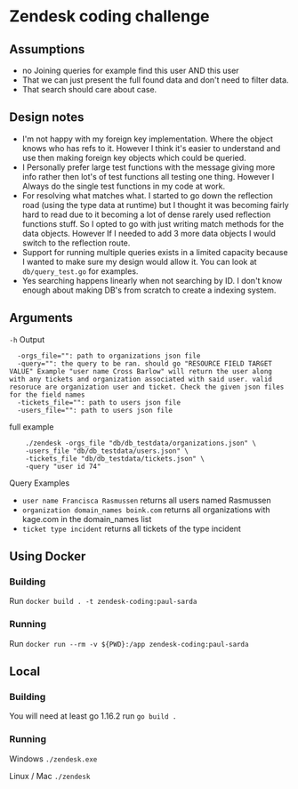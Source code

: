 # Zendesk coding challenge

## Assumptions
* no Joining queries for example find this user AND this user
* That we can just present the full found data and don't need to filter data.
* That search should care about case.

## Design notes
* I'm not happy with my foreign key implementation. Where the object knows who has refs to it. However I think it's easier to understand and use then making foreign key objects which could be queried.
* I Personally prefer large test functions with the message giving more info rather then lot's of test functions all testing one thing. However I Always do the single test functions in my code at work.
* For resolving what matches what. I started to go down the reflection road (using the type data at runtime) but I thought it was becoming fairly hard to read due to it becoming a lot of dense rarely used reflection functions stuff. So I opted to go with just writing match methods for the data objects. However If I needed to add 3 more data objects I would switch to the reflection route. 
* Support for running multiple queries exists in a limited capacity because I wanted to make sure my design would allow it. You can look at `db/query_test.go` for examples.
* Yes searching happens linearly when not searching by ID. I don't know enough about making DB's from scratch to create a indexing system.

## Arguments

`-h` Output
```
  -orgs_file="": path to organizations json file
  -query="": the query to be ran. should go "RESOURCE FIELD TARGET VALUE" Example "user name Cross Barlow" will return the user along with any tickets and organization associated with said user. valid resoruce are organization user and ticket. Check the given json files for the field names
  -tickets_file="": path to users json file
  -users_file="": path to users json file
```

full example 
```
	./zendesk -orgs_file "db/db_testdata/organizations.json" \
	-users_file "db/db_testdata/users.json" \
	-tickets_file "db/db_testdata/tickets.json" \
	-query "user id 74"
```

Query Examples
* `user name Francisca Rasmussen` returns all users named Rasmussen
* `organization domain_names boink.com` returns all organizations with kage.com in the domain_names list
* `ticket type incident` returns all tickets of the type incident

## Using Docker

### Building
Run `docker build . -t zendesk-coding:paul-sarda`

### Running
Run `docker run --rm -v ${PWD}:/app zendesk-coding:paul-sarda`

## Local

### Building
You will need at least go 1.16.2
run `go build .`

### Running
Windows `./zendesk.exe`

Linux / Mac `./zendesk`
